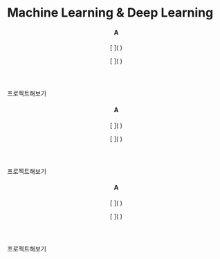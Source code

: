 # Machine Learning & Deep Learning


<header>
    <h4>A</h4>
    <p>[ ]( )</p>
    <p>[ ]( )</p>
</header>
<span><img src="">프로젝트해보기</span>

<header>
    <h4>A</h4>
    <p>[ ]( )</p>
    <p>[ ]( )</p>
</header>
<span><img src="">프로젝트해보기</span>

<header>
    <h4>A</h4>
    <p>[ ]( )</p>
    <p>[ ]( )</p>
</header>
<span><img src="">프로젝트해보기</span>

